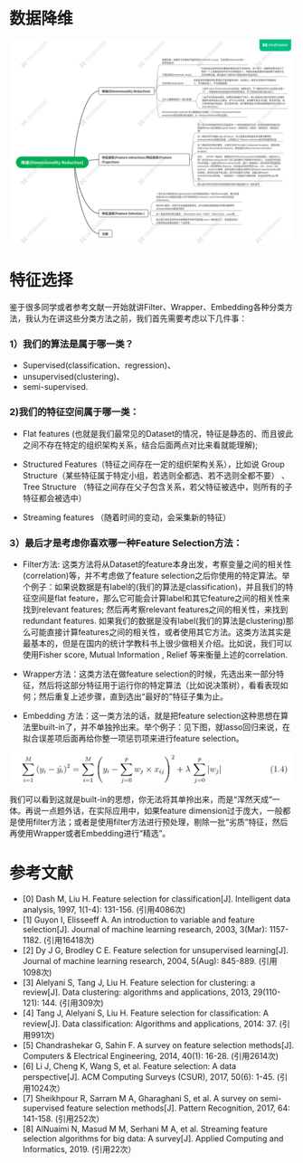 
# 数据降维
![](../assets/dimensionality_reduction.png)

# 特征选择
鉴于很多同学或者参考文献一开始就讲Filter、Wrapper、Embedding各种分类方法，我认为在讲这些分类方法之前，我们首先需要考虑以下几件事：

### 1）我们的算法是属于哪一类？ 

- Supervised(classification、regression)、
- unsupervised(clustering)、
- semi-supervised.
### 2)我们的特征空间属于哪一类：
- Flat features (也就是我们最常见的Dataset的情况，特征是静态的、而且彼此之间不存在特定的组织架构关系，结合后面两点对比来看就能理解);
  
- Structured Features（特征之间存在一定的组织架构关系），比如说 Group Structure（某些特征属于特定小组，若选则全都选、若不选则全都不要） 、Tree Structure （特征之间存在父子包含关系，若父特征被选中，则所有的子特征都会被选中）
  
- Streaming features （随着时间的变动，会采集新的特征）


### 3）最后才是考虑你喜欢哪一种Feature Selection方法：


- Filter方法: 这类方法将从Dataset的feature本身出发，考察变量之间的相关性(correlation)等，并不考虑做了feature selection之后你使用的特定算法。举个例子：如果说数据是有label的(我们的算法是classification)，并且我们的特征空间是flat feature，那么它可能会计算label和其它feature之间的相关性来找到relevant features; 然后再考察relevant features之间的相关性，来找到redundant features. 如果我们的数据是没有label(我们的算法是clustering)那么可能直接计算features之间的相关性，或者使用其它方法。这类方法其实是最基本的，但是在国内的统计学教科书上很少做相关介绍。比如说，我们可以使用Fisher score,    Mutual Information , Relief 等来衡量上述的correlation.
  
- Wrapper方法：这类方法在做feature selection的时候，先选出来一部分特征，然后将这部分特征用于运行你的特定算法（比如说决策树），看看表现如何；然后重复上述步骤，直到选出“最好的”特征子集为止。
  
- Embedding 方法：这一类方法的话，就是把feature selection这种思想在算法里built-in了，并不单独拎出来。举个例子：见下图，就lasso回归来说，在拟合误差项后面再给你整一项惩罚项来进行feature selection。

![](../assets/lasso.jpg)

我们可以看到这就是built-in的思想，你无法将其单拎出来，而是“浑然天成“一体。再说一点题外话，在实际应用中，如果feature dimension过于庞大，一般都是使用filter方法；或者是使用filter方法进行预处理，剔除一批“劣质”特征，然后再使用Wrapper或者Embedding进行“精选”。




# 参考文献

- [0] Dash M, Liu H. Feature selection for classification[J]. Intelligent data analysis, 1997, 1(1-4): 131-156. (引用4086次)
- [1] Guyon I, Elisseeff A. An introduction to variable and feature selection[J]. Journal of machine learning research, 2003, 3(Mar): 1157-1182.  (引用16418次)
- [2] Dy J G, Brodley C E. Feature selection for unsupervised learning[J]. Journal of machine learning research, 2004, 5(Aug): 845-889. (引用1098次)
- [3] Alelyani S, Tang J, Liu H. Feature selection for clustering: a review[J]. Data clustering: algorithms and applications, 2013, 29(110-121): 144. (引用309次)
- [4] Tang J, Alelyani S, Liu H. Feature selection for classification: A review[J]. Data classification: Algorithms and applications, 2014: 37. (引用991次)
- [5] Chandrashekar G, Sahin F. A survey on feature selection methods[J]. Computers & Electrical Engineering, 2014, 40(1): 16-28. (引用2614次)
- [6] Li J, Cheng K, Wang S, et al. Feature selection: A data perspective[J]. ACM Computing Surveys (CSUR), 2017, 50(6): 1-45. (引用1024次）
- [7] Sheikhpour R, Sarram M A, Gharaghani S, et al. A survey on semi-supervised feature selection methods[J]. Pattern Recognition, 2017, 64: 141-158.  (引用252次）
- [8] AlNuaimi N, Masud M M, Serhani M A, et al. Streaming feature selection algorithms for big data: A survey[J]. Applied Computing and Informatics, 2019. (引用22次）
